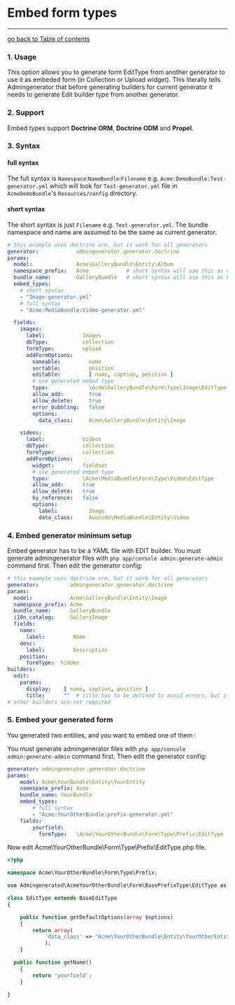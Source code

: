 # Embed form types
---------------------------------------

[go back to Table of contents][back-to-index]

[back-to-index]: https://github.com/symfony2admingenerator/AdmingeneratorGeneratorBundle/blob/master/Resources/doc/documentation.md#4-generator

### 1. Usage

This option allows you to generate form EditType from another generator to use it 
as embeded form (in Collection or Upload widget). This literally tells Admingenerator 
that before generating builders for current generator it needs to generate Edit builder
type from another generator.

### 2. Support

Embed types support **Doctrine ORM**, **Doctrine ODM** and **Propel**.

### 3. Syntax

#### full syntax

The full syntax is `Namespace`:`NameBundle`:`Filename` e.g. `Acme:DemoBundle:Test-generator.yml`
which will look for `Test-generator.yml` file in `AcmeDemoBundle`'s `Resources/config` directory.

#### short syntax

The short syntax is just `Filename` e.g. `Text-generator.yml`. The bundle namespace and name 
are assumed to be the same as current generator. 

```yaml
# this example uses doctrine orm, but it work for all generators
generator:            admingenerator.generator.doctrine
params:
  model:              Acme\GalleryBundle\Entity\Album
  namespace_prefix:   Acme            # short syntax will use this as namespace
  bundle_name:        GalleryBundle   # short syntax will use this as bundle name
  embed_types:
    # short syntax
    - "Image-generator.yml"
    # full syntax
    - "Acme:MediaBundle:Video-generator.yml"

  fields:
    images:
      label:            Images
      dbType:           collection
      formType:         upload
      addFormOptions:
        nameable:         name
        sortable:         position
        editable:         [ name, caption, position ]
        # use generated embed type
        type:             \Acme\GalleryBundle\Form\Type\Image\EditType
        allow_add:        true
        allow_delete:     true
        error_bubbling:   false
        options:
          data_class:     Acme\GalleryBundle\Entity\Image

    videos:
      label:            Videos
      dbType:           collection
      formType:         collection
      addFormOptions:
        widget:         fieldset
        # use generated embed type
        type:           \Acme\MediaBundle\Form\Type\Video\EditType
        allow_add:      true
        allow_delete:   true
        by_reference:   false
        options:
          label:          Image
          data_class:     Avocode\MediaBundle\Entity\Video
```

### 4. Embed generator minimum setup

Embed generator has to be a YAML file with EDIT builder. You must generate admingenerator 
files with `php app/console admin:generate-admin` command first. Then edit the generator 
config:

```yaml
# this example uses doctrine orm, but it work for all generators
generator:          admingenerator.generator.doctrine
params:
  model:            Acme\GalleryBundle\Entity\Image
  namespace_prefix: Acme
  bundle_name:      GalleryBundle
  i18n_catalog:     GalleryImage
  fields:
    name:
      label:         Name
    desc:
      label:         Description
    position:
      formType:  hidden
builders:
  edit:
    params:
      display:    [ name, caption, position ]
      title:      ""  # title has to be defined to avoid errors, but is not used
# other builders are not required
```

### 5. Embed your generated form 

You generated two entities, and you want to embed one of them :

You must generate admingenerator files with `php app/console admin:generate-admin` command first. Then edit the generator 
config:
```yaml
generator: admingenerator.generator.doctrine
params:
    model: Acme\YourBundle\Entity\YourEntity
    namespace_prefix: Acme
    bundle_name: YourBundle
    embed_types: 
        # full syntax 
        - "Acme:YourOtherBundle:prefix-generator.yml"
    fields: 
        yourfield:  
          formType:   \Acme\YourOtherBundle\Form\Type\Prefix\EditType 
```

Now edit  Acme\YourOtherBundle\Form\Type\Prefix\EditType.php file.

```php
<?php

namespace Acme\YourOtherBundle\Form\Type\Prefix;

use Admingenerated\AcmeYourOtherBundle\Form\BasePrefixType\EditType as BaseEditType;

class EditType extends BaseEditType
{

    public function getDefaultOptions(array $options)
    {
        return array(
            'data_class' => "Acme\YourOtherBundle\Entity\YourOtherEntity" 
            );
    }

  public function getName()
    {
        return 'yourfield';
    }

}
```

